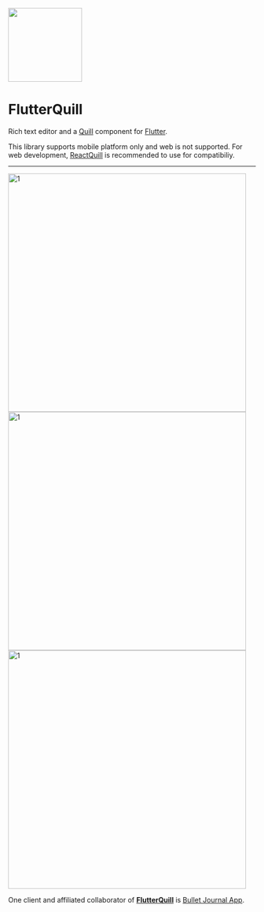 <a href="https://bulletjournal.us/home/index.html"><img src=
"https://user-images.githubusercontent.com/122956/72955931-ccc07900-3d52-11ea-89b1-d468a6e2aa2b.png"
 width="150px" height="150px"></a>

# FlutterQuill

Rich text editor and a [Quill] component for [Flutter].

This library supports mobile platform only and web is not supported.
For web development, [ReactQuill] is recommended to use for compatibiliy.

---

<img width="484" alt="1" src="https://user-images.githubusercontent.com/122956/102945609-1f2e7c00-4473-11eb-938a-4a47182b2abc.png">
<img width="484" alt="1" src="https://user-images.githubusercontent.com/122956/102945648-4ab16680-4473-11eb-83fe-dc32665368ee.png">
<img width="484" alt="1" src="https://user-images.githubusercontent.com/122956/102963021-f28f5a00-449c-11eb-8f5f-6e9dd60844c4.png">

One client and affiliated collaborator of **[FlutterQuill]** is [Bullet Journal App].

[Quill]: https://quilljs.com
[Flutter]: https://github.com/flutter/flutter
[Bullet Journal App]: https://bulletjournal.us/home/index.html
[FlutterQuill]: https://pub.dev/packages/flutter_quill
[ReactQuill]: https://github.com/zenoamaro/react-quill
